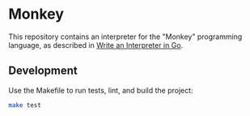 # Monkey

This repository contains an interpreter for the "Monkey" programming language,
as described in [Write an Interpreter in Go](https://interpreterbook.com/).

## Development

Use the Makefile to run tests, lint, and build the project:

```sh
make test
```
